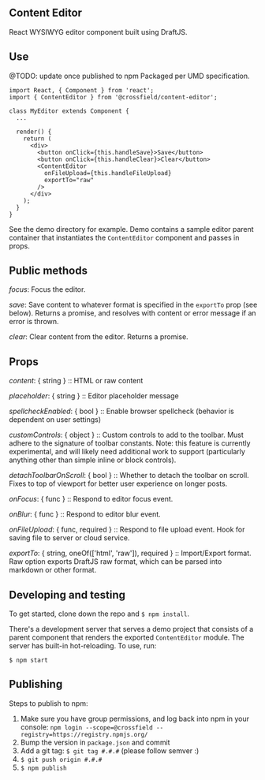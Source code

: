 ## Content Editor
React WYSIWYG editor component built using DraftJS.


## Use
@TODO: update once published to npm
Packaged per UMD specification.

```
import React, { Component } from 'react';
import { ContentEditor } from '@crossfield/content-editor';

class MyEditor extends Component {
  ...

  render() {
    return (
      <div>
        <button onClick={this.handleSave}>Save</button>
        <button onClick={this.handleClear}>Clear</button>
        <ContentEditor
          onFileUpload={this.handleFileUpload}
          exportTo="raw"
        />
      </div>
    );
  }
}
```

See the demo directory for example. Demo contains a sample editor parent container that instantiates the `ContentEditor` component and passes in props.


## Public methods
_focus_: Focus the editor.

_save_: Save content to whatever format is specified in the `exportTo` prop (see below). Returns a promise, and resolves with content or error message if an error is thrown.

_clear_: Clear content from the editor. Returns a promise.


## Props
_content_: { string } :: HTML or raw content

_placeholder_: { string } :: Editor placeholder message

_spellcheckEnabled_: { bool } :: Enable browser spellcheck (behavior is dependent on user settings)

_customControls_: { object } :: Custom controls to add to the toolbar. Must adhere to the signature of toolbar constants. Note: this feature is currently experimental, and will likely need additional work to support (particularly anything other than simple inline or block controls).

_detachToolbarOnScroll_: { bool } :: Whether to detach the toolbar on scroll. Fixes to top of viewport for better user experience on longer posts.

_onFocus_: { func } :: Respond to editor focus event.

_onBlur_: { func } :: Respond to editor blur event.

_onFileUpload_: { func, required } :: Respond to file upload event. Hook for saving file to server or cloud service.

_exportTo_: { string, oneOf(['html', 'raw']), required } :: Import/Export format. Raw option exports DraftJS raw format, which can be parsed into markdown or other format.


## Developing and testing
To get started, clone down the repo and ```$ npm install```.

There's a development server that serves a demo project that consists of a parent component that renders the exported `ContentEditor` module.
The server has built-in hot-reloading.
To use, run:

```
$ npm start
```


## Publishing
Steps to publish to npm:
1. Make sure you have group permissions, and log back into npm in your console:
  `npm login --scope=@crossfield --registry=https://registry.npmjs.org/`
2. Bump the version in `package.json` and commit
3. Add a git tag: `$ git tag #.#.#` (please follow semver :)
4. `$ git push origin #.#.#`
5. `$ npm publish`

